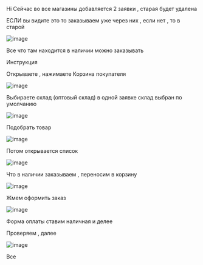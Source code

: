 Hi
Сейчас во все магазины добавляется 2 заявки , старая будет удалена

ЕСЛИ вы видите это то заказываем уже через них , если нет , то в старой 

![image](https://github.com/SemenSMR/Information1c/assets/124078571/227d5027-a72a-475c-91c5-8e923defe04b)


Все что там находится в наличии можно заказывать 



Инструкция

Открываете , нажимаете Корзина покупателя

![image](https://github.com/SemenSMR/Information1c/assets/124078571/2377e09f-b180-4e9d-9f6b-ac3ae5c92e18)

 Выбираете склад (оптовый склад) в одной заявке склад выбран по умолчанию

 ![image](https://github.com/SemenSMR/Information1c/assets/124078571/230059b0-a98e-4896-b088-8e63d0511606)

 Подобрать товар

 ![image](https://github.com/SemenSMR/Information1c/assets/124078571/8fc3ab5d-4dca-449c-862b-fcad1c124de1)

Потом открывается список 

![image](https://github.com/SemenSMR/Information1c/assets/124078571/3bd47757-f81f-4462-82ab-b6f521fe5b41)

Что в наличии заказываем , переносим в корзину 

![image](https://github.com/SemenSMR/Information1c/assets/124078571/7532c795-57e9-4105-bd0f-a86e611af6b1)

 Жмем оформить заказ 


![image](https://github.com/SemenSMR/Information1c/assets/124078571/ac270682-e600-46a7-b4ff-0cb5e35b2b48)



 Форма оплаты ставим наличная и делее

 Проверяем , далее

![image](https://github.com/SemenSMR/Information1c/assets/124078571/374d3b65-bc69-4b31-b9ee-978c7ef693b0)


Все





